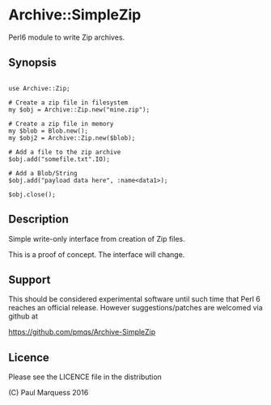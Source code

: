 # Archive::SimpleZip

Perl6 module to write Zip archives.

## Synopsis


```

use Archive::Zip;

# Create a zip file in filesystem
my $obj = Archive::Zip.new("mine.zip");

# Create a zip file in memory
my $blob = Blob.new();
my $obj2 = Archive::Zip.new($blob);

# Add a file to the zip archive
$obj.add("somefile.txt".IO);

# Add a Blob/String
$obj.add("payload data here", :name<data1>);

$obj.close();
```


## Description

Simple write-only interface from creation of Zip files.

This is a proof of concept. The interface will change.


## Support

This should be considered experimental software until such time that
Perl 6 reaches an official release.  However suggestions/patches are
welcomed via github at

   https://github.com/pmqs/Archive-SimpleZip

## Licence

Please see the LICENCE file in the distribution

(C) Paul Marquess 2016

